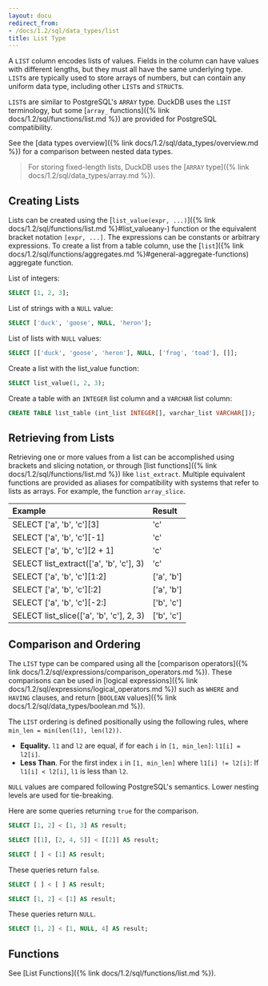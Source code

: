 ```yaml
---
layout: docu
redirect_from:
- /docs/1.2/sql/data_types/list
title: List Type
---
```


A `LIST` column encodes lists of values. Fields in the column can have values with different lengths, but they must all have the same underlying type. `LIST`s are typically used to store arrays of numbers, but can contain any uniform data type, including other `LIST`s and `STRUCT`s.

`LIST`s are similar to PostgreSQL's `ARRAY` type. DuckDB uses the `LIST` terminology, but some [`array_` functions]({% link docs/1.2/sql/functions/list.md %}) are provided for PostgreSQL compatibility.

See the [data types overview]({% link docs/1.2/sql/data_types/overview.md %}) for a comparison between nested data types.

> For storing fixed-length lists, DuckDB uses the [`ARRAY` type]({% link docs/1.2/sql/data_types/array.md %}).

## Creating Lists

Lists can be created using the [`list_value(expr, ...)`]({% link docs/1.2/sql/functions/list.md %}#list_valueany-) function or the equivalent bracket notation `[expr, ...]`. The expressions can be constants or arbitrary expressions. To create a list from a table column, use the [`list`]({% link docs/1.2/sql/functions/aggregates.md %}#general-aggregate-functions) aggregate function.

List of integers:

```sql
SELECT [1, 2, 3];
```

List of strings with a `NULL` value:

```sql
SELECT ['duck', 'goose', NULL, 'heron'];
```

List of lists with `NULL` values:

```sql
SELECT [['duck', 'goose', 'heron'], NULL, ['frog', 'toad'], []];
```

Create a list with the list_value function:

```sql
SELECT list_value(1, 2, 3);
```

Create a table with an `INTEGER` list column and a `VARCHAR` list column:

```sql
CREATE TABLE list_table (int_list INTEGER[], varchar_list VARCHAR[]);
```

## Retrieving from Lists

Retrieving one or more values from a list can be accomplished using brackets and slicing notation, or through [list functions]({% link docs/1.2/sql/functions/list.md %}) like `list_extract`. Multiple equivalent functions are provided as aliases for compatibility with systems that refer to lists as arrays. For example, the function `array_slice`.

<div class="monospace_table"></div>

<!-- markdownlint-disable MD052 -->

| Example                                  | Result     |
|:-----------------------------------------|:-----------|
| SELECT ['a', 'b', 'c'][3]                | 'c'        |
| SELECT ['a', 'b', 'c'][-1]               | 'c'        |
| SELECT ['a', 'b', 'c'][2 + 1]            | 'c'        |
| SELECT list_extract(['a', 'b', 'c'], 3)  | 'c'        |
| SELECT ['a', 'b', 'c'][1:2]              | ['a', 'b'] |
| SELECT ['a', 'b', 'c'][:2]               | ['a', 'b'] |
| SELECT ['a', 'b', 'c'][-2:]              | ['b', 'c'] |
| SELECT list_slice(['a', 'b', 'c'], 2, 3) | ['b', 'c'] |

<!-- markdownlint-disable MD052 -->

## Comparison and Ordering

The `LIST` type can be compared using all the [comparison operators]({% link docs/1.2/sql/expressions/comparison_operators.md %}).
These comparisons can be used in [logical expressions]({% link docs/1.2/sql/expressions/logical_operators.md %})
such as `WHERE` and `HAVING` clauses, and return [`BOOLEAN` values]({% link docs/1.2/sql/data_types/boolean.md %}).

The `LIST` ordering is defined positionally using the following rules, where `min_len = min(len(l1), len(l2))`.

* **Equality.** `l1` and `l2` are equal, if for each `i` in `[1, min_len]`: `l1[i] = l2[i]`.
* **Less Than**. For the first index `i` in `[1, min_len]` where `l1[i] != l2[i]`:
  If `l1[i] < l2[i]`, `l1` is less than `l2`.

`NULL` values are compared following PostgreSQL's semantics.
Lower nesting levels are used for tie-breaking.

Here are some queries returning `true` for the comparison.

```sql
SELECT [1, 2] < [1, 3] AS result;
```

```sql
SELECT [[1], [2, 4, 5]] < [[2]] AS result;
```

```sql
SELECT [ ] < [1] AS result;
```

These queries return `false`.

```sql
SELECT [ ] < [ ] AS result;
```

```sql
SELECT [1, 2] < [1] AS result;
```

These queries return `NULL`.

```sql
SELECT [1, 2] < [1, NULL, 4] AS result;
```

## Functions

See [List Functions]({% link docs/1.2/sql/functions/list.md %}).
